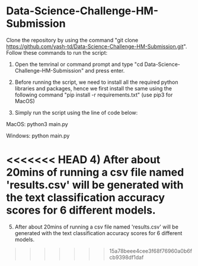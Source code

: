 # Data-Science-Challenge-HM-Submission

Clone the repository by using the command "git clone https://github.com/yash-td/Data-Science-Challenge-HM-Submission.git".
Follow these commands to run the script: 

1) Open the temrinal or command prompt and type "cd Data-Science-Challenge-HM-Submission" and press enter.

2) Before running the script, we need to install all the required python libraries and packages, hence we first 
install the same using the following command "pip install -r requirements.txt" (use pip3 for MacOS)

3) Simply run the script using the line of code below:

MacOS: python3 main.py

Windows: python main.py

<<<<<<< HEAD
4) After about 20mins of running a csv file named 'results.csv' will be generated with the text classification accuracy scores for 6 different models. 
=======
5) After about 20mins of running a csv file named 'results.csv' will be generated with the text classification accuracy scores for 6 different models. 
>>>>>>> 15a78beee4cee3f68f76960a0b6fcb9398df1daf
